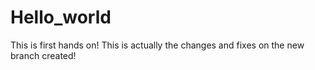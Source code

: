 # Hello_world
This is first hands on! 
This is actually the changes and fixes on the new branch created!
